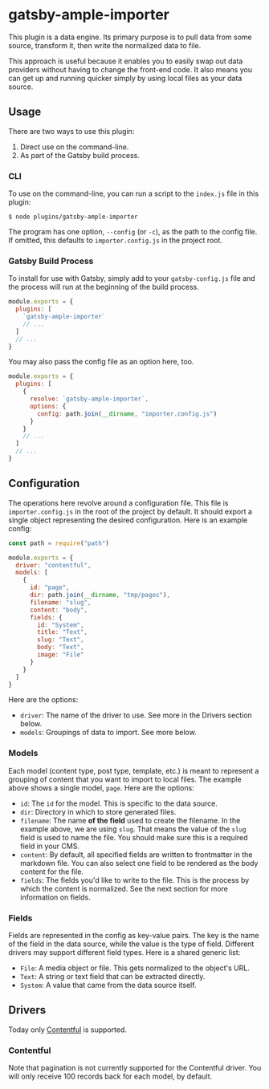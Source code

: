 # gatsby-ample-importer

This plugin is a data engine. Its primary purpose is to pull data from some source, transform it, then write the normalized data to file.

This approach is useful because it enables you to easily swap out data providers without having to change the front-end code. It also means you can get up and running quicker simply by using local files as your data source.

## Usage

There are two ways to use this plugin:

1. Direct use on the command-line.
2. As part of the Gatsby build process.

### CLI

To use on the command-line, you can run a script to the `index.js` file in this plugin:

    $ node plugins/gatsby-ample-importer

The program has one option, `--config` (or `-c`), as the path to the config file. If omitted, this defaults to `importer.config.js` in the project root.

### Gatsby Build Process

To install for use with Gatsby, simply add to your `gatsby-config.js` file and the process will run at the beginning of the build process.

```js
module.exports = {
  plugins: [
    `gatsby-ample-importer`
    // ...
  ]
  // ...
}
```

You may also pass the config file as an option here, too.

```js
module.exports = {
  plugins: [
    {
      resolve: `gatsby-ample-importer`,
      options: {
        config: path.join(__dirname, "importer.config.js")
      }
    }
    // ...
  ]
  // ...
}
```

## Configuration

The operations here revolve around a configuration file. This file is `importer.config.js` in the root of the project by default. It should export a single object representing the desired configuration. Here is an example config:

```js
const path = require("path")

module.exports = {
  driver: "contentful",
  models: [
    {
      id: "page",
      dir: path.join(__dirname, "tmp/pages"),
      filename: "slug",
      content: "body",
      fields: {
        id: "System",
        title: "Text",
        slug: "Text",
        body: "Text",
        image: "File"
      }
    }
  ]
}
```

Here are the options:

- `driver`: The name of the driver to use. See more in the Drivers section below.
- `models`: Groupings of data to import. See more below.

### Models

Each model (content type, post type, template, etc.) is meant to represent a grouping of content that you want to import to local files. The example above shows a single model, `page`. Here are the options:

- `id`: The `id` for the model. This is specific to the data source.
- `dir`: Directory in which to store generated files.
- `filename`: The name **of the field** used to create the filename. In the example above, we are using `slug`. That means the value of the `slug` field is used to name the file. You should make sure this is a required field in your CMS.
- `content`: By default, all specified fields are written to frontmatter in the markdown file. You can also select one field to be rendered as the body content for the file.
- `fields`: The fields you'd like to write to the file. This is the process by which the content is normalized. See the next section for more information on fields.

### Fields

Fields are represented in the config as key-value pairs. The key is the name of the field in the data source, while the value is the type of field. Different drivers may support different field types. Here is a shared generic list:

- `File`: A media object or file. This gets normalized to the object's URL.
- `Text`: A string or text field that can be extracted directly.
- `System`: A value that came from the data source itself.

## Drivers

Today only [Contentful](https://www.contentful.com/) is supported.

### Contentful

Note that pagination is not currently supported for the Contentful driver. You will only receive 100 records back for each model, by default.
